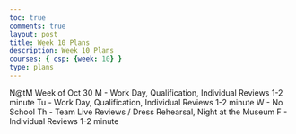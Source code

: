 ```yaml
---
toc: true
comments: true
layout: post
title: Week 10 Plans
description: Week 10 Plans
courses: { csp: {week: 10} }
type: plans
---
```


N@tM Week of Oct 30
M - Work Day, Qualification, Individual Reviews 1-2 minute
Tu - Work Day, Qualification, Individual Reviews 1-2 minute
W - No School
Th - Team Live Reviews / Dress Rehearsal, Night at the Museum
F - Individual Reviews 1-2 minute